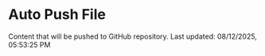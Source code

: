# Auto Push File

Content that will be pushed to GitHub repository.
Last updated: 08/12/2025, 05:53:25 PM